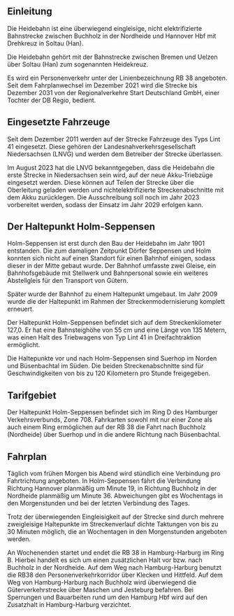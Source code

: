 ## Einleitung
Die Heidebahn ist eine überwiegend eingleisige, nicht elektrifizierte Bahnstrecke zwischen Buchholz in der Nordheide und Hannover Hbf mit Drehkreuz in Soltau (Han).

Die Heidebahn gehört mit der Bahnstrecke zwischen Bremen und Uelzen über Soltau (Han) zum sogenannten Heidekreuz.

Es wird ein Personenverkehr unter der Linienbezeichnung RB 38 angeboten. Seit dem Fahrplanwechsel im Dezember 2021 wird die Strecke bis Dezember 2031 von der Regionalverkehre Start Deutschland GmbH, einer Tochter der DB Regio, bedient.

## Eingesetzte Fahrzeuge

Seit dem Dezember 2011 werden auf der Strecke Fahrzeuge des Typs Lint 41 eingesetzt. Diese gehören der Landesnahverkehrsgesellschaft Niedersachsen (LNVG) und werden dem Betreiber der Strecke überlassen.

Im August 2023 hat die LNVG bekanntgegeben, dass die Heidebahn die erste Strecke in Niedersachsen sein wird, auf der neue Akku-Triebzüge eingesetzt werden. Diese können auf Teilen der Strecke über die Oberleitung geladen werden und nichtelektrifizierte Streckenabschnitte mit dem Akku zurücklegen. Die Ausschreibung soll noch im Jahr 2023 vorbereitet werden, sodass der Einsatz im Jahr 2029 erfolgen kann.

## Der Haltepunkt Holm-Seppensen
Holm-Seppensen ist erst durch den Bau der Heidebahn im Jahr 1901 entstanden. Die zum damaligen Zeitpunkt Dörfer Seppensen und Holm konnten sich nicht auf einen Standort für einen Bahnhof einigen, sodass dieser in der Mitte gebaut wurde. Der Bahnhof umfasste zwei Gleise, ein Bahnhofsgebäude mit Stellwerk und Bahnpersonal sowie ein weiteres Abstellgleis für den Transport von Gütern.

Später wurde der Bahnhof zu einem Haltepunkt umgebaut. Im Jahr 2009 wurde die der Haltepunkt im Rahmen der Streckenmodernisierung komplett erneuert.

Der Haltepunkt Holm-Seppensen befindet sich auf dem Streckenkilometer 127,0. Er hat eine Bahnsteighöhe von 55 cm und eine Länge von 135 Metern, was einen Halt des Triebwagens von Typ Lint 41 in Dreifachtraktion ermöglicht.

Die Haltepunkte vor und nach Holm-Seppensen sind Suerhop im Norden und Büsenbachtal im Süden. Die beiden Streckenabschnitte sind für Geschwindigkeiten von bis zu 120 Kilometern pro Stunde freigegeben.

## Tarifgebiet
Der Haltepunkt Holm-Seppensen befindet sich im Ring D des Hamburger Verkehrsverbunds, Zone 708. Fahrkarten sowohl mit nur einer Zone als auch einem Ring ermöglichen auf der RB 38 die Fahrt nach Buchholz (Nordheide) über Suerhop und in die andere Richtung nach Büsenbachtal.
## Fahrplan
Täglich vom frühen Morgen bis Abend wird stündlich eine Verbindung pro Fahrtrichtung angeboten. In Holm-Seppensen fährt die Verbindung Richtung Hannover planmäßig um Minute 19, in Richtung Buchholz in der Nordheide planmäßig um Minute 36. Abweichungen gibt es Wochentags in den Morgenstunden und bei der letzten Verbindung des Tages.

Trotz der überwiegenden Eingleisigkeit auf der Strecke sind durch mehrere zweigleisige Haltepunkte im Streckenverlauf dichte Taktungen von bis zu 30 Minuten möglich, die an Wochentagen in den Morgenstunden angeboten werden.

An Wochenenden startet und endet die RB 38 in Hamburg-Harburg im Ring B. Hierbei handelt es sich um einen zusätzlichen Halt vor bzw. nach Buchholz in der Nordheide. Auf dem Weg nach Hamburg-Harburg benutzt die RB38 den Personenverkehrkorridor über Klecken und Hittfeld. Auf dem Weg von Hamburg-Harburg nach Buchholz wird überwiegend die Güterverkehrstrecke über Maschen und Jesteburg befahren. Bei Sperrungen und Bauarbeiten rund um den Hamburg Hbf wird auf den Zusatzhalt in Hamburg-Harburg verzichtet.